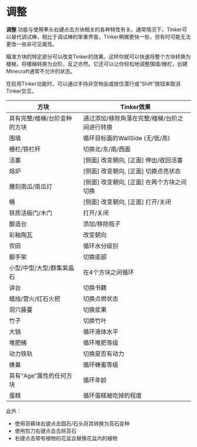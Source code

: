 # 调整

**调整** 功能与使用拳头右键点击方块相关的各种特性有关。通常情况下，Tinker可以替代调试棒，相比于调试棒的笨重界面，Tinker稍微更快一些，但有时可能无法更改一些非可见属性。

瞄准方块的特定部分可以改变Tinker的效果。这样你就可以快速将整个方块转换为楼梯，将楼梯转换为台阶，反之亦然。它还可以让你轻松地调整围墙/栅栏，创建Minecraft通常不允许的状态。

在启用Tinker功能时，可以通过手持非空物品或按住潜行或“Shift”按钮来取消Tinker交互。

| 方块                                | Tinker效果                                               |
| ------------------------------------ | ---------------------------------------------------------- |
| 具有完整/楼梯/台阶变种的方块 | 通过添加/移除角落在完整/楼梯/台阶之间进行转换 |
| 围墙                                | 循环目标面的WallSide (无/低/高)            |
| 栅栏/铁栏杆                     | 切换北/东/南/西面                         |
| 活塞                               | [侧面] 改变朝向, [正面] 伸出/收回活塞  |
| 熔炉                              | [侧面] 改变朝向, [正面] 切换点亮状态            |
| 雕刻南瓜/南瓜灯        | [侧面] 改变朝向, [正面] 在两个方块之间切换   |
| 桶                               | [侧面] 改变朝向, [正面] 打开/关闭                 |
| 铁质活板门/木门                   | 打开/关闭                                      |
| 酿造台                        | 添加/移除瓶子                                          |
| 彩釉陶瓦                    | 改变朝向                                              |
| 农田                             | 循环水分级别                                             |
| 脚手架                          | 切换底部                                              |
| 小型/中型/大型/群集紫晶石  | 在4个方块之间循环                                  |
| 讲台                              | 切换书籍                                               |
| 蜡烛/营火/红石火把       | 切换点燃状态                                                |
| 洞穴藤蔓                           | 切换浆果                                            |
| 竹子                           | 切换竹叶                                      |
| 大锅                             | 循环液体水平                                         |
| 堆肥桶                            | 循环堆肥等级                                       |
| 动力铁轨                         | 切换是否有动力                                            |
| 蜂巢                              | 循环蜂蜜等级                                         |
| 具有“Age”属性的任何方块        | 循环年龄                                                 |
| 蛋糕                                 | 循环蛋糕被吃掉的程度                                               |

此外：
- 使用苔藓块右键点击圆石/石头将其转换为苔石变种
- 使用剪刀右键点击去除苔石
- 右键点击带有植物的花盆会替换花盆内的植物